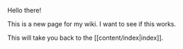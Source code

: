 Hello there! 

This is a new page for my wiki. I want to see if this works. 

This will take you back to the [[content/index|index]].


